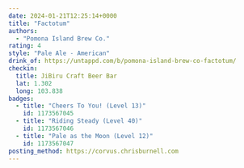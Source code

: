 ```yaml
---
date: 2024-01-21T12:25:14+0000
title: "Factotum"
authors:
  - "Pomona Island Brew Co."
rating: 4
style: "Pale Ale - American"
drink_of: https://untappd.com/b/pomona-island-brew-co-factotum/
checkin:
  title: JiBiru Craft Beer Bar
  lat: 1.302
  long: 103.838
badges:
  - title: "Cheers To You! (Level 13)"
    id: 1173567045
  - title: "Riding Steady (Level 40)"
    id: 1173567046
  - title: "Pale as the Moon (Level 12)"
    id: 1173567047
posting_method: https://corvus.chrisburnell.com
---
```

